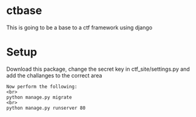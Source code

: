 # ctbase
This is going to be a base to a ctf framework using django

# Setup
Download this package, change the secret key in ctf_site/settings.py and add the challanges to the correct area
```
Now perform the following:
<br>
python manage.py migrate
<br>
python manage.py runserver 80
```
